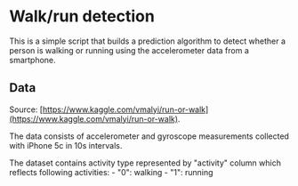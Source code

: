 # Walk/run detection

This is a simple script that builds a prediction algorithm to detect whether a person is walking or running using the accelerometer data from a smartphone. 

## Data

Source: [https://www.kaggle.com/vmalyi/run-or-walk](https://www.kaggle.com/vmalyi/run-or-walk).


The data consists of accelerometer and gyroscope measurements collected with iPhone 5c in 10s intervals.  

The dataset contains activity type represented by "activity" column which reflects following activities: - "0": walking - "1": running







